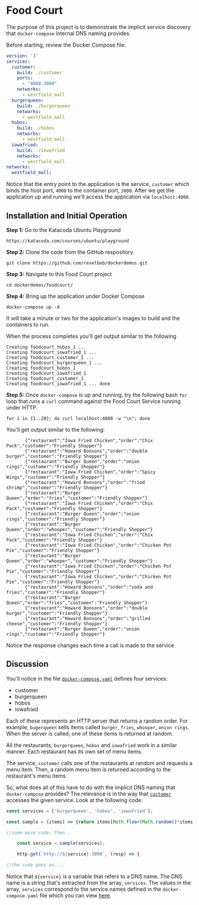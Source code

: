 # Food Court

The purpose of this project is to demonstrate the implicit service discovery that `docker-compose`
internal DNS naming provides.

Before starting, review the Docker Compose file:

```yaml
version: '3'
services:
  customer:
    build: ./customer
    ports:
      - "4000:3000"
    networks:
      - westfield_mall
  burgerqueen:
    build: ./burgerqueen
    networks:
      - westfield_mall
  hobos:
    build: ./hobos
    networks:
      - westfield_mall
  iowafried:
    build: ./iowafried
    networks:
      - westfield_mall
networks:
  westfield_mall:
```
Notice that the entry point to the application is the service, `customer` which binds the host
port, `4000` to the container port, `3000`. After we get the application up and running we'll
access the application via `localhost:4000`.

## Installation and Initial Operation

**Step 1:** Go to the Katacoda Ubuntu Playground

`https://katacoda.com/courses/ubuntu/playground`

**Step 2:** Clone the code from the GitHub respository.

`git clone https://github.com/reselbob/dockerdemos.git`

**Step 3:** Navigate to this Food Court project

`cd dockerdemos/foodcourt/`

**Step 4:** Bring up the application under Docker Compose

`docker-compose up -d`

It will take a minute or two for the application's images to build and the containers
to run.

When  the process completes you'll get output similar to the following

```text
Creating foodcourt_hobos_1 ...
Creating foodcourt_iowafried_1 ...
Creating foodcourt_customer_1 ...
Creating foodcourt_burgerqueen_1 ...
Creating foodcourt_hobos_1
Creating foodcourt_iowafried_1
Creating foodcourt_customer_1
Creating foodcourt_iowafried_1 ... done
```

**Step 5:** Once `docker-compose` is up and running, try the following bash `for` loop
 that runs a `curl` command against the Food Court Service running under HTTP.
 


`for i in {1..20}; do curl localhost:4000 -w "\n"; done`

You'll get output similar to the following:

```text{"restaurant":"Burger Queen","order":"burger","customer":"Friendly Shopper"}
       {"restaurant":"Iowa Fried Chicken","order":"Chix Pack","customer":"Friendly Shopper"}
       {"restaurant":"Howard Bonsons","order":"double burger","customer":"Friendly Shopper"}
       {"restaurant":"Burger Queen","order":"onion rings","customer":"Friendly Shopper"}
       {"restaurant":"Iowa Fried Chicken","order":"Spicy Wings","customer":"Friendly Shopper"}
       {"restaurant":"Howard Bonsons","order":"fried shrimp","customer":"Friendly Shopper"}
       {"restaurant":"Burger Queen","order":"fries","customer":"Friendly Shopper"}
       {"restaurant":"Iowa Fried Chicken","order":"Chix Pack","customer":"Friendly Shopper"}
       {"restaurant":"Burger Queen","order":"onion rings","customer":"Friendly Shopper"}
       {"restaurant":"Burger Queen","order":"whooper","customer":"Friendly Shopper"}
       {"restaurant":"Iowa Fried Chicken","order":"Chix Pack","customer":"Friendly Shopper"}
       {"restaurant":"Iowa Fried Chicken","order":"Chicken Pot Pie","customer":"Friendly Shopper"}
       {"restaurant":"Burger Queen","order":"whooper","customer":"Friendly Shopper"}
       {"restaurant":"Iowa Fried Chicken","order":"Chicken Pot Pie","customer":"Friendly Shopper"}
       {"restaurant":"Iowa Fried Chicken","order":"Chicken Pot Pie","customer":"Friendly Shopper"}
       {"restaurant":"Howard Bonsons","order":"soda and fries","customer":"Friendly Shopper"}
       {"restaurant":"Burger Queen","order":"fries","customer":"Friendly Shopper"}
       {"restaurant":"Howard Bonsons","order":"double burger","customer":"Friendly Shopper"}
       {"restaurant":"Howard Bonsons","order":"grilled cheese","customer":"Friendly Shopper"}
       {"restaurant":"Burger Queen","order":"onion rings","customer":"Friendly Shopper"}
```
Notice the response changes each time a call is made to the service.
## Discussion

You'll notice in the file [`docker-compose.yaml`](docker-compose.yaml) defines four services:

* customer
* burgerqueen
* hobos
* iowafried

Each of these represents an HTTP server that returns a random order. For example, `bugerqueen` sells items called
`burger`, `fries`, `whooper`, `onion rings`. When the server is called, one of these items is returned at random.

All the restaurants, `burgerqueen`, `hobos` and `iowafried` work in a similar manner. Each restaurant has its own set of menu items.

The service, `customer` calls one of the restaurants at random and requests a menu item. Then, a random menu item is returned
according to the restaurant's menu items.

So, what does all of this have to do with the implicit DNS naming that `docker-compose` provides? The relevance is in the way
that [`customer`](customer/index.js) accesses the given service. Look at the following code:

```javascript
const services = ['burgerqueen', 'hobos', 'iowafried'];

const sample = (items) => {return items[Math.floor(Math.random()*items.length)];};

//some more code, then..

    const service = sample(services);

    http.get(`http://${service}:3000`, (resp) => {

//the code goes on....

```
Notice that `${service}` is a variable that refers to a DNS name. The DNS name is a string that's extracted from the array, `services`.
The values in the array, `services` correspond to the service names defined in the 
`docker-compose.yaml` file which you can view [here](docker-compose.yaml).